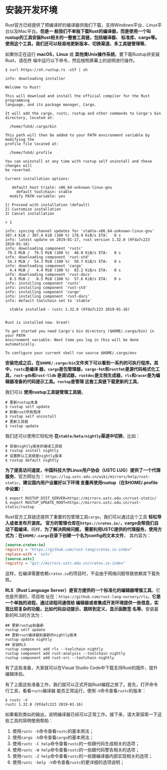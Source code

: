 安装开发环境
================================================================================
Rust官方已经提供了预编译好的编译器供我们下载，支持Windows平台、Linux平台以及Mac平台。**但是一
般我们不单独下载Rust的编译器，而是使用一个叫rustup的工具安装Rust相关的一整套工具链，包括编译器、
标准库、cargo等。使用这个工具，我们还可以轻易地更新版本、切换渠道、多工具链管理等**。

如果你正在运行 **macOS，Linux** 或 **其他类Unix操作系统**。要下载Rustup并安装Rust，请在终
端中运行以下命令，然后按照屏幕上的说明进行操作。
```shell
$ curl https://sh.rustup.rs -sSf | sh
```
```
info: downloading installer

Welcome to Rust!

This will download and install the official compiler for the Rust programming
language, and its package manager, Cargo.

It will add the cargo, rustc, rustup and other commands to Cargo's bin
directory, located at:

  /home/fuhd/.cargo/bin

This path will then be added to your PATH environment variable by modifying the
profile file located at:

  /home/fuhd/.profile

You can uninstall at any time with rustup self uninstall and these changes will
be reverted.

Current installation options:

   default host triple: x86_64-unknown-linux-gnu
     default toolchain: stable
  modify PATH variable: yes

1) Proceed with installation (default)
2) Customize installation
3) Cancel installation

> 1

info: syncing channel updates for 'stable-x86_64-unknown-linux-gnu'
307.4 KiB / 307.4 KiB (100 %) 178.9 KiB/s ETA:   0 s                
info: latest update on 2019-01-17, rust version 1.32.0 (9fda7c223 2019-01-16)
info: downloading component 'rustc'
 79.5 MiB /  79.5 MiB (100 %)  48.0 KiB/s ETA:   0 s                       
info: downloading component 'rust-std'
 54.3 MiB /  54.3 MiB (100 %)  50.7 KiB/s ETA:   0 s                
info: downloading component 'cargo'
  4.4 MiB /   4.4 MiB (100 %)  83.2 KiB/s ETA:   0 s                 
info: downloading component 'rust-docs'
  8.5 MiB /   8.5 MiB (100 %)  57.6 KiB/s ETA:   0 s                
info: installing component 'rustc'
info: installing component 'rust-std'
info: installing component 'cargo'
info: installing component 'rust-docs'
info: default toolchain set to 'stable'

  stable installed - rustc 1.32.0 (9fda7c223 2019-01-16)


Rust is installed now. Great!

To get started you need Cargo's bin directory ($HOME/.cargo/bin) in your PATH
environment variable. Next time you log in this will be done automatically.

To configure your current shell run source $HOME/.cargo/env
```
**安装完成之后，在`$HOME/.cargo/bin`文件夹下可以看到一系列的可执行程序。其中，`rustc`是编译
器，`cargo`是包管理器，`cargo-fmt`和`rustfmt`是源代码格式化工具，`rust-gdb`和`rust-lldb`
是调试器，`rustdoc`是文档生成器，`rls`和`racer`是为编辑器准备的代码提示工具。`rustup`是管理
这套工具链下载更新的工具**。

我们可以 **使用rustup工具链管理工具链**。
```shell
# 更新rustup本身
$ rustup self update
# 卸载rust所有程序
$ rustup self uninstall
# 更新工具链
$ rustup update
```
我们还可以使用它轻松地 **在`stable/beta/nightly`渠道中切换**，比如：
```shell
# 安装nightly版本的编译工具链
$ rustup install nightly
# 设置默认工具链是nightly版本
$ rustup default nightly
```
**为了提高访问速度，中国科技大学Linux用户协会（USTC LUG）提供了一个代理服务**，官方网址为：
`https://lug.ustc.edu.cn/wiki/mirrors/help/rust-static`，**建议国内用户设置好以下环境
变量再使用rustup（在$HOME/.profile中设置）**：
```shell
$ export RUSTUP_DIST_SERVER=https://mirrors.ustc.edu.cn/rust-static/
$ export RUSTUP_UPDATE_ROOT=https://mirrors.ustc.edu.cn/rust-static/rustup
```

Rust官方工具链还提供了重要的包管理工具`cargo`，我们可以通过这个工具 **轻松导入或者发布开源库。
官方的管理仓库在`https://crates.io/`，cargo会帮我们自动下载编译**。同样，**为了解决网络问题，
需要利用USTC提供的代理服务，使用方式为：在`$HOME/.cargo`目录下创建一个名为config的文本文件**，
其内容为：
```ini
[source.crates-io]
registry = "https://github.com/rust-lang/crates.io-index"
replace-with = 'ustc'
[source.ustc]
registry = "git://mirrors.ustc.edu.cn/crates.io-index"
```
这样，在编译需要依赖`crates.io`的项目时，不会由于网络问题导致依赖库下载失败。

**RLS（Rust Language Server）是官方提供的一个标准化的编辑器增强工具**。它也是开源的，项目地
址在：`https://github.com/rust-lang-nursery/rls`。**它是一个单独的进程，通过进程间通信给
编辑器或者集成开发环境提供一些信息，实现比较复杂的功能，比如代码自动提示、跳转到定义、显示函数签
名等**。安装最新的RLS的方法为：
```shell
## 更新rustup到最新
rustup self update
## 更新rust编译器到最新的nightly版本
rustup update nightly
## 安装RLS
rustup component add rls --toolchain nightly
rustup component add rust-analysis --toolchain nightly
rustup component add rust-src --toolchain nightly
```
有了这些准备，大家就可以在Visual Studio Code中下载支持Rust的插件，提升编辑体验。

有了上面这些准备工作，我们就可以正式开始Rust编程之旅了。首先，打开命令行工具，看看`rustc`编译器
能否正常运行，使用`-V`命令查看`rustc`的版本：
```shell
$ rustc -V
rustc 1.32.0 (9fda7c223 2019-01-16)
```
如果看到类似的输出，说明编译器已经可以正常工作。接下来，请大家探索一下这些工具的简明使用帮助：
1. 使用`rustc -h`命令查看`rustc`的基本用法；
2. 使用`cargo -h`命令查看`cargo`的基本用法；
3. 使用`rustc -C help`命令查看`rustc`的一些跟代码生成相关的选项；
4. 使用`rustc -W help`命令查看`rustc`的一些跟代码警告相关的选项；
5. 使用`rustc -Z help`命令查看`rustc`的一些跟编译器内部实现相关的选项；
6. 使用`rustc -help -V`命令查看`rustc`的更详细的选项说明；
